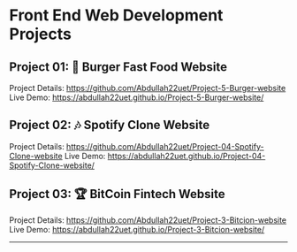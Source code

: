 # Front End Web Development Projects

## Project 01: 🍔 Burger Fast Food Website

Project Details: https://github.com/Abdullah22uet/Project-5-Burger-website
Live Demo: https://abdullah22uet.github.io/Project-5-Burger-website/

## Project 02: 🎶 Spotify Clone Website

Project Details: https://github.com/Abdullah22uet/Project-04-Spotify-Clone-website
Live Demo: https://abdullah22uet.github.io/Project-04-Spotify-Clone-website/

## Project 03: 🏆 BitCoin Fintech Website

Project Details: https://github.com/Abdullah22uet/Project-3-Bitcion-website
Live Demo: https://abdullah22uet.github.io/Project-3-Bitcion-website/


-----------------------------
